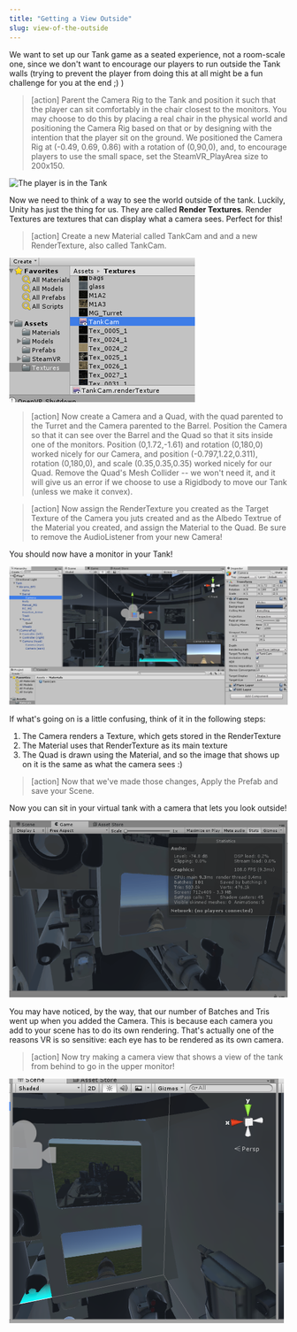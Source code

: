 ```yaml
---
title: "Getting a View Outside"
slug: view-of-the-outside
---
```


We want to set up our Tank game as a seated experience, not a room-scale one, since we don't want to encourage our players to run outside the Tank walls (trying to prevent the player from doing this at all might be a fun challenge for you at the end ;) )

>[action]
>Parent the Camera Rig to the Tank and position it such that the player can sit comfortably in the chair closest to the monitors. You may choose to do this by placing a real chair in the physical world and positioning the Camera Rig based on that or by designing with the intention that the player sit on the ground. We positioned the Camera Rig at (-0.49, 0.69, 0.86) with a rotation of (0,90,0), and, to encourage players to use the small space, set the SteamVR_PlayArea size to 200x150.

![The player is in the Tank](../media/Animation3.gif)

Now we need to think of a way to see the world outside of the tank. Luckily, Unity has just the thing for us. They are called **Render Textures**. Render Textures are textures that can display what a camera sees. Perfect for this!

>[action]
>Create a new Material called TankCam and and a new RenderTexture, also called TankCam.

![A new RenderTexture](../media/Capture13.png)

>[action]
>Now create a Camera and a Quad, with the quad parented to the Turret and the Camera parented to the Barrel. Position the Camera so that it can see over the Barrel and the Quad so that it sits inside one of the monitors. Position (0,1.72,-1.61) and rotation (0,180,0) worked nicely for our Camera, and position (-0.797,1.22,0.311), rotation (0,180,0), and scale (0.35,0.35,0.35) worked nicely for our Quad. Remove the Quad's Mesh Collider -- we won't need it, and it will give us an error if we choose to use a Rigidbody to move our Tank (unless we make it convex).

<!-- -->

>[action]
>Now assign the RenderTexture you created as the Target Texture of the Camera you juts created and as the Albedo Textrue of the Material you created, and assign the Material to the Quad. Be sure to remove the AudioListener from your new Camera!

You should now have a monitor in your Tank!

![The texture Rendered](../media/Capture14.png)

If what's going on is a little confusing, think of it in the following steps:
1. The Camera renders a Texture, which gets stored in the RenderTexture
1. The Material uses that RenderTexture as its main texture
1. The Quad is drawn using the Material, and so the image that shows up on it is the same as what the camera sees :)

>[action]
>Now that we've made those changes, Apply the Prefab and save your Scene.

Now you can sit in your virtual tank with a camera that lets you look outside!

![A virtual world outside](../media/Animation4.gif)

You may have noticed, by the way, that our number of Batches and Tris went up when you added the Camera. This is because each camera you add to your scene has to do its own rendering. That's actually one of the reasons VR is so sensitive: each eye has to be rendered as its own camera.

>[action] Now try making a camera view that shows a view of the tank from behind to go in the upper monitor!

![A second RenderTexture](../media/Capture25.png)
